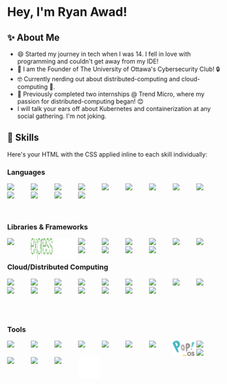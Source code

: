 <!--<a href="#">
<img align="right" src="https://github-readme-stats.vercel.app/api?username=ryan-awad&show_icons=true&hide_border=true&theme=dracula">
</a>-->


# Hey, I'm Ryan Awad!
 
## ✨ About Me

- 😄 Started my journey in tech when I was 14. I fell in love with programming and couldn't get away from my IDE!
- 🤝 I am the Founder of The University of Ottawa's Cybersecurity Club! 🔒
- 🤓 Currently nerding out about distributed-computing and cloud-computing 🚀. 
- 🌱 Previously completed two internships @ Trend Micro, where my passion for distributed-computing began! 😊
- I will talk your ears off about Kubernetes and containerization at any social gathering. I'm not joking.


## 🧠 Skills

Here's your HTML with the CSS applied inline to each skill individually:

### Languages

<div>
  <div class="skill" style="float: left; width: 50px; padding-right: 5px;">
    <img src="https://cdn.jsdelivr.net/gh/devicons/devicon@latest/icons/go/go-original-wordmark.svg"/>
  </div>
  <div class="skill" style="float: left; width: 50px; padding-right: 5px;">
    <img src="https://cdn.jsdelivr.net/gh/devicons/devicon@latest/icons/python/python-original.svg" />     
  </div>
  <div class="skill" style="float: left; width: 50px; padding-right: 5px;">
    <img src="https://cdn.jsdelivr.net/gh/devicons/devicon@latest/icons/javascript/javascript-original.svg" />   
  </div>
  <div class="skill" style="float: left; width: 50px; padding-right: 5px;">
    <img src="https://cdn.jsdelivr.net/gh/devicons/devicon@latest/icons/typescript/typescript-original.svg"/>
  </div>
  <div class="skill" style="float: left; width: 50px; padding-right: 5px;">
    <img src="https://cdn.jsdelivr.net/gh/devicons/devicon@latest/icons/java/java-original.svg"/>
  </div>
  <div class="skill" style="float: left; width: 50px; padding-right: 5px;">
    <img src="https://cdn.jsdelivr.net/gh/devicons/devicon@latest/icons/c/c-original.svg"/>
  </div>
  <div class="skill" style="float: left; width: 50px; padding-right: 5px;">
    <img src="https://cdn.jsdelivr.net/gh/devicons/devicon@latest/icons/cplusplus/cplusplus-original.svg"/>
  </div>
  <div class="skill" style="float: left; width: 50px; padding-right: 5px;">
    <img src="https://cdn.jsdelivr.net/gh/devicons/devicon@latest/icons/csharp/csharp-original.svg"/>
  </div>
  <div class="skill" style="float: left; width: 50px; padding-right: 5px;">
    <img src="https://bashlogo.com/img/symbol/png/monochrome_light.png" style="width: 90%;" />
  </div>
  <div class="skill" style="float: left; width: 50px; padding-right: 5px;">
    <img src="https://cdn.jsdelivr.net/gh/devicons/devicon@latest/icons/html5/html5-original.svg"/>
  </div>
  <div class="skill" style="float: left; width: 50px; padding-right: 5px;">
    <img src="https://cdn.jsdelivr.net/gh/devicons/devicon@latest/icons/css3/css3-original.svg"/>
  </div>
  <div class="skill" style="float: left; width: 50px; padding-right: 5px;">
    <img src="https://cdn.jsdelivr.net/gh/devicons/devicon@latest/icons/arduino/arduino-original-wordmark.svg"/>
  </div>
  <div class="skill" style="float: left; width: 50px; padding-right: 5px;">
    <img src="https://cdn.jsdelivr.net/gh/devicons/devicon@latest/icons/php/php-original.svg"/>
  </div>
</div><br><br><br><br>

### Libraries & Frameworks

<div>
  <div class="skill" style="float: left; width: 50px; padding-right: 5px;">
    <img src="https://cdn.jsdelivr.net/gh/devicons/devicon@latest/icons/nodejs/nodejs-plain-wordmark.svg"/>
  </div>
  <div class="skill" style="float: left; width: 50px; padding-right: 5px;">
    <img src="./images/express_logo.svg" height="50"/>
  </div>
  <div class="skill" style="float: left; width: 50px; padding-right: 5px;">
    <img src="./images/flask-original.svg"/>
  </div>
  <div class="skill" style="float: left; width: 50px; padding-right: 5px;">
    <img src="https://cdn.jsdelivr.net/gh/devicons/devicon@latest/icons/react/react-original.svg"/>
  </div>
  <div class="skill" style="float: left; width: 50px; padding-right: 5px;">
    <img src="https://cdn.jsdelivr.net/gh/devicons/devicon@latest/icons/nextjs/nextjs-original.svg"/>
  </div>
    <div class="skill" style="float: left; width: 50px; padding-right: 5px;">
    <img src="https://cdn.jsdelivr.net/gh/devicons/devicon@latest/icons/mysql/mysql-original-wordmark.svg"/>
  </div>
  <div class="skill" style="float: left; width: 50px; padding-right: 5px;">
    <img src="https://cdn.jsdelivr.net/gh/devicons/devicon@latest/icons/postgresql/postgresql-original.svg"/>
  </div>
  <div class="skill" style="float: left; width: 50px; padding-right: 5px;">
    <img src="https://cdn.jsdelivr.net/gh/devicons/devicon@latest/icons/redis/redis-plain-wordmark.svg"/>
  </div>
  <div class="skill" style="float: left; width: 50px; padding-right: 5px;">
    <img src="https://cdn.jsdelivr.net/gh/devicons/devicon@latest/icons/nginx/nginx-original.svg"/>
  </div>
  <div class="skill" style="float: left; width: 50px; padding-right: 5px;">
    <img src="https://cdn.jsdelivr.net/gh/devicons/devicon@latest/icons/apache/apache-original.svg"/>
  </div>
  <div class="skill" style="float: left; width: 50px; padding-right: 5px;">
    <img src="https://cdn.jsdelivr.net/gh/devicons/devicon@latest/icons/vuejs/vuejs-original.svg"/>
  </div>
  <div class="skill" style="float: left; width: 50px; padding-right: 5px;">
    <img src="https://cdn.jsdelivr.net/gh/devicons/devicon@latest/icons/tensorflow/tensorflow-original.svg"/>
  </div>
  <div class="skill" style="float: left; width: 50px; padding-right: 5px;">
    <img src="https://cdn.jsdelivr.net/gh/devicons/devicon@latest/icons/scikitlearn/scikitlearn-original.svg"/>
  </div>
</div><br><br>

### Cloud/Distributed Computing
<div>
  <div class="skill" style="float: left; width: 50px; padding-right: 5px;">
    <img src="https://cdn.jsdelivr.net/gh/devicons/devicon@latest/icons/kubernetes/kubernetes-original.svg"/>
  </div>
  <div class="skill" style="float: left; width: 50px; padding-right: 5px;">
    <img src="https://falco.org/img/brand/falco-icon-color.svg" width="85%"/>
  </div>
  <div class="skill" style="float: left; width: 50px; padding-right: 5px;">
    <img src="https://cdn.jsdelivr.net/gh/devicons/devicon@latest/icons/amazonwebservices/amazonwebservices-original-wordmark.svg"/>
  </div>
  <div class="skill" style="float: left; width: 50px; padding-right: 5px;">
    <img src="https://cdn.jsdelivr.net/gh/devicons/devicon@latest/icons/terraform/terraform-original.svg"/>
  </div>
  <div class="skill" style="float: left; width: 50px; padding-right: 5px;">
    <img src="https://icon.icepanel.io/AWS/svg/Compute/EC2.svg"/>
  </div>
  <div class="skill" style="float: left; width: 50px; padding-right: 5px;">
    <img src="https://icon.icepanel.io/AWS/svg/Compute/Lambda.svg"/>
  </div>
  <div class="skill" style="float: left; width: 50px; padding-right: 5px;">
    <img src="https://icon.icepanel.io/AWS/svg/Containers/Elastic-Kubernetes-Service.svg"/>
  </div>
  <div class="skill" style="float: left; width: 50px; padding-right: 5px;">
    <img src="https://icon.icepanel.io/AWS/svg/Containers/Elastic-Container-Service.svg"/>
  </div>
  <div class="skill" style="float: left; width: 50px; padding-right: 5px;">
    <img src="https://icon.icepanel.io/AWS/svg/Database/RDS.svg"/>
  </div>
  <div class="skill" style="float: left; width: 50px; padding-right: 5px;">
    <img src="https://icon.icepanel.io/AWS/svg/Database/DynamoDB.svg"/>
  </div>
  <div class="skill" style="float: left; width: 50px; padding-right: 5px;">
    <img src="https://icon.icepanel.io/AWS/svg/Networking-Content-Delivery/Virtual-Private-Cloud.svg"/>
  </div>
  <div class="skill" style="float: left; width: 50px; padding-right: 5px;">
    <img src="https://icon.icepanel.io/AWS/svg/Analytics/Kinesis.svg"/>
  </div>
  <div class="skill" style="float: left; width: 50px; padding-right: 5px;">
    <img src="https://icon.icepanel.io/AWS/svg/Storage/Simple-Storage-Service.svg"/>
  </div>
  <div class="skill" style="float: left; width: 50px; padding-right: 5px;">
    <img src="https://icon.icepanel.io/AWS/svg/App-Integration/Simple-Queue-Service.svg"/>
  </div>
  <div class="skill" style="float: left; width: 50px; padding-right: 5px;">
    <img src="https://cdn.jsdelivr.net/gh/devicons/devicon@latest/icons/cloudflare/cloudflare-original.svg"/>
  </div>
  <div class="skill" style="float: left; width: 50px; padding-right: 5px;">
    <img src="https://cdn.jsdelivr.net/gh/devicons/devicon@latest/icons/firebase/firebase-original.svg"/>
  </div>
</div><br><br><br><br><br>



### Tools
<div>
  <div class="skill" style="float: left; width: 50px; padding-right: 5px;">
    <img src="https://cdn.jsdelivr.net/gh/devicons/devicon@latest/icons/docker/docker-plain-wordmark.svg"/>
  </div>
  <div class="skill" style="float: left; width: 50px; padding-right: 5px;">
    <img src="https://cdn.jsdelivr.net/gh/devicons/devicon@latest/icons/githubactions/githubactions-original.svg"/>
  </div>
  <div class="skill" style="float: left; width: 50px; padding-right: 5px;">
    <img src="https://cdn.jsdelivr.net/gh/devicons/devicon@latest/icons/jenkins/jenkins-original.svg"/>
  </div>
  <div class="skill" style="float: left; width: 50px; padding-right: 5px;">
    <img src="https://cdn.jsdelivr.net/gh/devicons/devicon@latest/icons/git/git-original.svg"/>
  </div>
  <div class="skill" style="float: left; width: 50px; padding-right: 5px;">
    <img src="https://cdn.jsdelivr.net/gh/devicons/devicon@latest/icons/linux/linux-original.svg"/>
  </div>
  <div class="skill" style="float: left; width: 50px; padding-right: 5px;">
    <img src="https://www.vectorlogo.zone/logos/ubuntu/ubuntu-icon.svg"/>
  </div>
  <div class="skill" style="float: left; width: 50px; padding-right: 5px;">
    <img src="https://cdn.jsdelivr.net/gh/devicons/devicon@latest/icons/debian/debian-original.svg"/>
  </div>
  <div class="skill" style="float: left; width: 50px; padding-right: 5px;">
    <img src="./images/Pop_OS-Logo-nobg.svg"/>
  </div>
  <div class="skill" style="float: left; width: 50px; padding-right: 5px;">
    <img src="https://cdn.jsdelivr.net/gh/devicons/devicon@latest/icons/raspberrypi/raspberrypi-original.svg"/>
  </div> 
  <div class="skill" style="float: left; width: 50px; padding-right: 5px;">
    <img src="https://cdn.jsdelivr.net/gh/devicons/devicon@latest/icons/vscode/vscode-original.svg"/>
  </div>
  <div class="skill" style="float: left; width: 50px; padding-right: 5px;">
    <img src="https://cdn.jsdelivr.net/gh/devicons/devicon@latest/icons/ohmyzsh/ohmyzsh-original.svg"/>
  </div>
  <div class="skill" style="float: left; width: 50px; padding-right: 5px;">
    <img src="https://cdn.jsdelivr.net/gh/devicons/devicon@latest/icons/k3s/k3s-original.svg"/>
  </div>
  <div class="skill" style="float: left; width: 50px; padding-right: 5px;">
    <img src="https://cdn.jsdelivr.net/gh/devicons/devicon@latest/icons/jupyter/jupyter-original.svg" />
  </div>
  <div class="skill" style="float: left; width: 50px; padding-right: 5px;">
    <img src="./images/latex-original.svg"/>
  </div>
</div>  

<!--
<p float='left'>
 <img src='https://img.shields.io/badge/Python-306998?logo=Python&logoColor=FFD43B' height=22/>
  <img src='https://img.shields.io/badge/Javascript-323330?logo=javascript' height=22/>
 <img src='https://img.shields.io/badge/React-20232a?logo=React&logoColor=61DAFB' height=22/>
   <img src='https://img.shields.io/badge/NodeJS-339933?logo=Node.js&logoColor=fff' height=22/>
  <img src='https://img.shields.io/badge/Typescript-3178C6?logo=Typescript&logoColor=fff' height=22/>
  <img src='https://img.shields.io/badge/VueJS-4FC08D?logo=vue.js&logoColor=fff' height=22/>
 
 <img src='https://img.shields.io/badge/Docker-2496ED?logo=Docker&logoColor=FFF' height=22/>
   <img src='https://img.shields.io/badge/Firebase-ECEFF1?logo=Firebase&logoColor=FFA000' height=22/>
   <img src='https://img.shields.io/badge/Figma-fff?logo=Figma&logoColor=F24E1E' height=22/>
 
 <img src='https://img.shields.io/badge/HTML5-fff?logo=HTML5' height=22/>
 <img src='https://img.shields.io/badge/CSS-1572B6?logo=CSS3' height=22/>
 <img src='https://img.shields.io/badge/PHP-777BB4?logo=PHP&logoColor=fff' height=22/>
 <img src='https://img.shields.io/badge/C++-00599C?logo=cplusplus&logoColor=fff' height=22/>
 <img src='https://img.shields.io/badge/C%23-650094?logo=C-Sharp' height=22/>
 <img src='https://img.shields.io/badge/TensorFlow-FF6F00?&logo=TensorFlow&logoColor=fff' height=22/>
 <img src='https://img.shields.io/badge/SciKit-Learn-FF6F00?&logo=scikit-learn&logoColor=F7931E' height=22/>
 <img src='https://img.shields.io/badge/Raspberry%20Pi-C51A4A?logo=Raspberry-Pi' height=22/>
 <img src='https://img.shields.io/badge/Unity-000000?logo=Unity' height=22/>
<br><br>
 <img src='https://img.shields.io/badge/Linux-4d4d4d?logo=Linux' height=22/>
 <img src='https://img.shields.io/badge/Windows-0078D6?logo=Windows' height=22/>
 <img src='https://img.shields.io/badge/Android-3DDC84?logo=Android&logoColor=fff' height=22/>
</p>

### Linux Distributions I've Worked With:<br>
<p float='left'>
 <img src='https://img.shields.io/badge/Ubuntu-E95420?logo=ubuntu&logoColor=FFF' height=22/>
 <img src='https://img.shields.io/badge/Debian-A81D33?logo=debian&logoColor=FFF' height=22/>
 <img src='https://img.shields.io/badge/Kali Linux-557C94?logo=kali-linux&logoColor=FFF' height=22/>
 <img src='https://img.shields.io/badge/Pop%21_OS-48B9C7?logo=pop_os&logoColor=FFF' height=22/>
 <img src='https://img.shields.io/badge/Raspbian-A22846?logo=raspberry-pi&logoColor=FFF' height=22/>
</p>

<br>
<img src='https://komarev.com/ghpvc/?username=ryan-awad' height=22/>

Hey there! My name is Ryan! I am an aspiring penetration tester and cybersecurity researcher.

I am always eager to learn new things, so do not hesitate to contact me!



## Find me on

[![](https://img.shields.io/badge/-LinkedIn-0E76A8?style=flat-square&logo=LinkedIn&logoColor=fff)](https://www.linkedin.com/in/ryanawad/)
[![](https://img.shields.io/badge/-Kaggle-20beff?style=flat-square&logo=Kaggle&logoColor=fff)](https://www.kaggle.com/ryanawad)
[![](https://img.shields.io/badge/-Devpost-003e54?style=flat-square&logo=Devpost&logoColor=fff)](https://devpost.com/ryan-awad)
[![](https://img.shields.io/badge/-DM::OJ-ffde05?style=flat-square)](https://dmoj.ca/user/RyanAwad)
[![](https://img.shields.io/badge/-Codeforces-1F8ACB?logo=codeforces&logoColor=white)](https://codeforces.com/profile/RyanAwad)
-->
